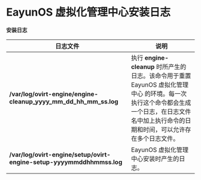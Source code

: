 # EayunOS 虚拟化管理中心安装日志

**安装日志**

|日志文件|说明|
|--------|----|
|**/var/log/ovirt-engine/engine-cleanup\_yyyy\_mm\_dd\_hh\_mm\_ss.log**|执行 **engine-cleanup** 时所产生的日志。该命令用于重置 EayunOS 虚拟化管理中心 的环境。每一次执行这个命令都会生成一个日志，在日志文件名中加上执行命令的日期和时间，可以允许存在多个日志文件。|
|**/var/log/ovirt-engine/setup/ovirt-engine-setup-yyyymmddhhmmss.log**|EayunOS 虚拟化管理中心安装时产生的日志。|

